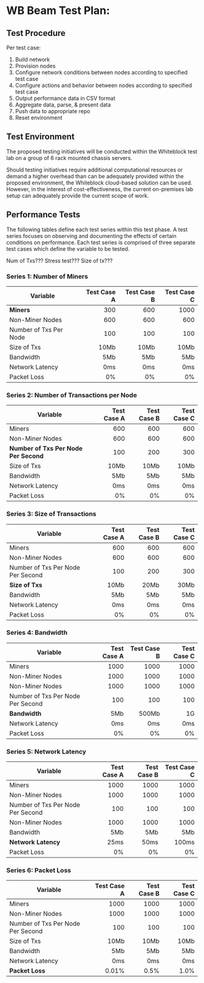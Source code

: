 # WB Beam Test Plan: 

## Test Procedure

Per test case:
1. Build network
2. Provision nodes
3. Configure network conditions between nodes according to specified test case
4. Configure actions and behavior between nodes according to specified test case
5. Output performance data in CSV format
6. Aggregate data, parse, & present data
8. Push data to appropriate repo
9. Reset environment


## Test Environment

The proposed testing initiatives will be conducted within the Whiteblock test
lab on a group of 6 rack mounted chassis servers.

Should testing initiatives require additional computational resources or
demand a higher overhead than can be adequately provided within the proposed
environment, the Whiteblock cloud-based solution can be used. However, in the
interest of cost-effectiveness, the current on-premises lab setup can
adequately provide the current scope of work. 


## Performance Tests

The following tables define each test series within this test phase. A test
series focuses on observing and documenting the effects of certain conditions
on performance. Each test series is comprised of three separate test cases
which define the variable to be tested. 

Num of Txs???
Stress test???
Size of tx???

### Series 1: Number of Miners

| Variable         | Test Case A | Test Case B | Test Case C |
|------------------|------------:|------------:|------------:|
| __Miners__       | 300         | 600         | 1000        |
| Non-Miner Nodes     | 600         | 600         | 600         |
| Number of Txs Per Node |  100  |  100  |   100     |
| Size of Txs |  10Mb  |  10Mb  |   10Mb     |
| Bandwidth        | 5Mb         | 5Mb         | 5Mb         |
| Network Latency | 0ms         | 0ms         | 0ms         |
| Packet Loss     | 0%          | 0%          | 0%          |


### Series 2: Number of Transactions per Node

| Variable        | Test Case A | Test Case B | Test Case C |
|-----------------|------------:|------------:|------------:|
| Miners      | 600         | 600         | 600         |
| Non-Miner Nodes    | 600         | 600         | 600        |
| __Number of Txs Per Node Per Second__ |  100  |  200  |   300     |
| Size of Txs |  10Mb  |  10Mb  |   10Mb    |
| Bandwidth       | 5Mb         | 5Mb         | 5Mb         |
| Network Latency | 0ms         | 0ms         | 0ms         |
| Packet Loss     | 0%          | 0%          | 0%          |


### Series 3: Size of Transactions

| Variable        | Test Case A | Test Case B | Test Case C |
|-----------------|------------:|------------:|------------:|
| Miners      | 600         | 600         | 600         |
| Non-Miner Nodes    | 600         | 600         | 600        |
| Number of Txs Per Node Per Second|  100  |  200  |   300     |
| __Size of Txs__ |  10Mb  |  20Mb  |   30Mb    |
| Bandwidth       | 5Mb         | 5Mb         | 5Mb         |
| Network Latency | 0ms         | 0ms         | 0ms         |
| Packet Loss     | 0%          | 0%          | 0%          |



### Series 4: Bandwidth

| Variable        | Test Case A | Test Case B | Test Case C |
|-----------------|------------:|------------:|------------:|
| Miners      | 1000        | 1000        | 1000        |
| Non-Miner Nodes    | 1000        | 1000        | 1000        |
| Non-Miner Nodes    | 1000        | 1000        | 1000        |
| Number of Txs Per Node Per Second|  100  |  100  |   100     |
| __Bandwidth__       | 5Mb         | 500Mb       | 1G          |
| Network Latency | 0ms         | 0ms         | 0ms         |
| Packet Loss     | 0%          | 0%          | 0%          |


### Series 5: Network Latency

| Variable        | Test Case A | Test Case B | Test Case C |
|-----------------|------------:|------------:|------------:|
| Miners      | 1000        | 1000        | 1000        |
| Non-Miner Nodes    | 1000        | 1000        | 1000        |
| Number of Txs Per Node Per Second|  100  |  100  |   100     |
| Non-Miner Nodes    | 1000        | 1000        | 1000        |
| Bandwidth       | 5Mb         | 5Mb         | 5Mb         |
| __Network Latency__ | 25ms        | 50ms        | 100ms       |
| Packet Loss     | 0%          | 0%          | 0%          |


### Series 6: Packet Loss

| Variable        | Test Case A | Test Case B | Test Case C |
|-----------------|------------:|------------:|------------:|
| Miners      | 1000        | 1000        | 1000        |
| Non-Miner Nodes    | 1000        | 1000        | 1000        |
| Number of Txs Per Node Per Second|  100  |  100  |   100     |
| Size of Txs |  10Mb  |  10Mb  |   10Mb    |
| Bandwidth       | 5Mb         | 5Mb         | 5Mb         |
| Network Latency | 0ms         | 0ms         | 0ms         |
| __Packet Loss__     | 0.01%       | 0.5%        | 1.0%        |

